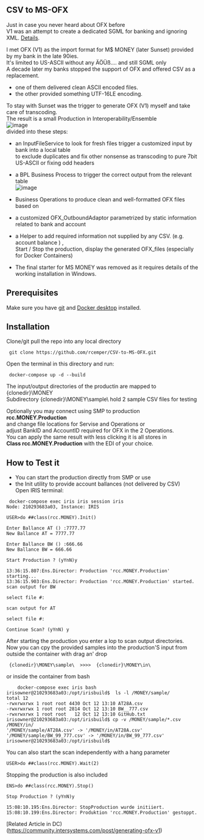 ## CSV to MS-OFX
Just in case you never heard about OFX before  
V1 was an attempt to create a dedicated SGML for banking and ignoring XML. [Details](https://financialdataexchange.org/FDX/About/OFX-Work-Group.aspx?WebsiteKey=deae9d6d-1a7a-457b-a678-8a5517f8a474&hkey=f6ef5a03-c596-49a4-a89a-3f368e1ee43f&OFX_Work_Group_Tab=2#OFX_Work_Group_Tab).    
   
I met OFX (V1) as the import format for M$ MONEY (later Sunset) provided by my bank in the late 90ies.   
It's limited to US-ASCII without any ÄÖÜß.... and still SGML only   
A decade later my banks stopped the support of OFX and offered CSV as a replacement.   
- one of them delivered clean ASCII encoded files.   
- the other provided something UTF-16LE encoding.   
   
To stay with Sunset was the trigger to generate OFX (V1) myself and take care of transcoding.  
The result is a small Production in Interoperability/Ensemble    
  ![image](https://user-images.githubusercontent.com/31236645/136959422-28162601-fee0-4e1e-ab38-023bd2f90f36.png)    
divided into these steps:   
- an InputFileService to look for fresh files trigger a customized input by bank into a local table    
  to exclude duplicates and fix other nonsense as transcoding to pure 7bit US-ASCII or fixing odd headers   
- a BPL Business Process to trigger the correct output from the relevant table  
  ![image](https://user-images.githubusercontent.com/31236645/136959204-a95eac6d-d625-45bf-8d3a-cc91c9847e03.png)

- Business Operations to produce clean and well-formatted OFX files based on   
- a customized OFX_OutboundAdaptor parametrized by static information related to bank and account   
- a Helper to add required information not supplied by any CSV. (e.g. account balance ) ,   
 Start / Stop the production, display the generated OFX_files (especially for Docker Containers)   
 
- The final starter for MS MONEY was removed as it requires details of the working installation in Windows.

## Prerequisites
Make sure you have [git](https://git-scm.com/book/en/v2/Getting-Started-Installing-Git) and [Docker desktop](https://www.docker.com/products/docker-desktop) installed.
## Installation 
Clone/git pull the repo into any local directory
```
 git clone https://github.com/rcemper/CSV-to-MS-OFX.git
```
Open the terminal in this directory and run:
```
 docker-compose up -d --build
```
The input/output directories of the productin are mapped to {clonedir}\MONEY\
Subdirectory {clonedir}\MONEY\sample\ hold 2 sample CSV files for testing

Optionally you may connect using SMP to production **rcc.MONEY.Production**  
and change file locations for Servise and Operations or   
adjust BankID and AccountID required for OFX in the 2 Operations.   
You can apply the same result with less clicking it is all stores in   
**Class rcc.MONEY.Production** with the EDI of your choice.

## How to Test it
- You can start the production directly from SMP or use 
- the Init utility to provide account ballances (not delivered by CSV)  
Open IRIS terminal:  
```
 docker-compose exec iris iris session iris
Node: 210293683a03, Instance: IRIS

USER>do ##class(rcc.MONEY).Init()

Enter Ballance AT () :7777.77
New Ballance AT = 7777.77

Enter Ballance BW () :666.66
New Ballance BW = 666.66

Start Production ? (yYnN)y

13:36:15.807:Ens.Director: Production 'rcc.MONEY.Production' starting...
13:36:15.903:Ens.Director: Production 'rcc.MONEY.Production' started.
scan output for BW
 
select file #:
 
scan output for AT
 
select file #:
  
Continue Scan? (yYnN) y 
```
After starting the production you enter a lop to scan output directories.   
Now you can cpy the provided samples into the production'S input from
outside the container with drag an' drop
```
 {clonedir}\MONEY\sample\  >>>>  {clonedir}\MONEY\in\
```
or inside the container from bash
```
    docker-compose exec iris bash
irisowner@210293683a03:/opt/irisbuild$  ls -l /MONEY/sample/ 
total 12
-rwxrwxrwx 1 root root 4430 Oct 12 13:10 AT28A.csv
-rwxrwxrwx 1 root root 2814 Oct 12 13:10 BW__777.csv
-rwxrwxrwx 1 root root   12 Oct 12 13:10 GitHub.txt
irisowner@210293683a03:/opt/irisbuild$ cp -v /MONEY/sample/*.csv /MONEY/in/
'/MONEY/sample/AT28A.csv' -> '/MONEY/in/AT28A.csv'
'/MONEY/sample/BW_99_777.csv' -> '/MONEY/in/BW_99_777.csv'
irisowner@210293683a03:/opt/irisbuild$
```
You can also start the scan independently with a hang parameter  
```
USER>do ##class(rcc.MONEY).Wait(2)
```
Stopping the production is also included
```
ENS>do ##class(rcc.MONEY).Stop()
 
Stop Production ? (yYnN)y
 
15:08:10.195:Ens.Director: StopProduction wurde initiiert.
15:08:10.199:Ens.Director: Produktion 'rcc.MONEY.Production' gestoppt.
```
[Related Article in DC)(https://community.intersystems.com/post/generating-ofx-v1)
